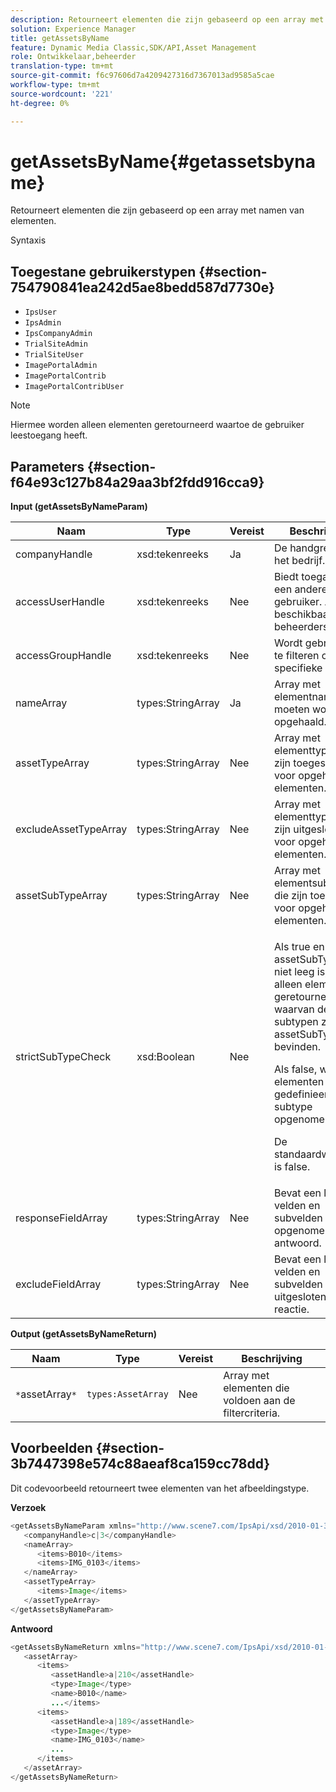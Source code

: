 ```yaml
---
description: Retourneert elementen die zijn gebaseerd op een array met namen van elementen.
solution: Experience Manager
title: getAssetsByName
feature: Dynamic Media Classic,SDK/API,Asset Management
role: Ontwikkelaar,beheerder
translation-type: tm+mt
source-git-commit: f6c97606d7a4209427316d7367013ad9585a5cae
workflow-type: tm+mt
source-wordcount: '221'
ht-degree: 0%

---
```



# getAssetsByName{#getassetsbyname}

Retourneert elementen die zijn gebaseerd op een array met namen van elementen.

Syntaxis

## Toegestane gebruikerstypen {#section-754790841ea242d5ae8bedd587d7730e}

* `IpsUser`
* `IpsAdmin`
* `IpsCompanyAdmin`
* `TrialSiteAdmin`
* `TrialSiteUser`
* `ImagePortalAdmin`
* `ImagePortalContrib`
* `ImagePortalContribUser`

>[!NOTE]
>
>Hiermee worden alleen elementen geretourneerd waartoe de gebruiker leestoegang heeft.

## Parameters {#section-f64e93c127b84a29aa3bf2fdd916cca9}

**Input (getAssetsByNameParam)**

<table id="table_CE7B503B0E074719A523B458DF3A7286"> 
 <thead> 
  <tr> 
   <th colname="col1" class="entry"> Naam </th> 
   <th colname="col2" class="entry"> Type </th> 
   <th colname="col3" class="entry"> Vereist </th> 
   <th colname="col4" class="entry"> Beschrijving </th> 
  </tr> 
 </thead>
 <tbody> 
  <tr> 
   <td colname="col1"> <span class="codeph"> <span class="varname"> companyHandle</span> </span> </td> 
   <td colname="col2"> <span class="codeph"> xsd:tekenreeks</span> </td> 
   <td colname="col3"> Ja </td> 
   <td colname="col4"> De handgreep aan het bedrijf. </td> 
  </tr> 
  <tr> 
   <td colname="col1"> <span class="codeph"> <span class="varname"> accessUserHandle</span> </span> </td> 
   <td colname="col2"> <span class="codeph"> xsd:tekenreeks</span> </td> 
   <td colname="col3"> Nee </td> 
   <td colname="col4"> Biedt toegang als een andere gebruiker. Alleen beschikbaar voor beheerders. </td> 
  </tr> 
  <tr> 
   <td colname="col1"> <span class="codeph"> <span class="varname"> accessGroupHandle</span> </span> </td> 
   <td colname="col2"> <span class="codeph"> xsd:tekenreeks</span> </td> 
   <td colname="col3"> Nee </td> 
   <td colname="col4"> Wordt gebruikt om te filteren op een specifieke groep. </td> 
  </tr> 
  <tr> 
   <td colname="col1"> <span class="codeph"> <span class="varname"> nameArray</span> </span> </td> 
   <td colname="col2"> <span class="codeph"> types:StringArray</span> </td> 
   <td colname="col3"> Ja </td> 
   <td colname="col4"> Array met elementnamen die moeten worden opgehaald. </td> 
  </tr> 
  <tr> 
   <td colname="col1"> <span class="codeph"> <span class="varname"> assetTypeArray</span> </span> </td> 
   <td colname="col2"> <span class="codeph"> types:StringArray</span> </td> 
   <td colname="col3"> Nee </td> 
   <td colname="col4"> Array met elementtypen die zijn toegestaan voor opgehaalde elementen. </td> 
  </tr> 
  <tr> 
   <td colname="col1"> <span class="codeph"> <span class="varname"> excludeAssetTypeArray</span> </span> </td> 
   <td colname="col2"> <span class="codeph"> types:StringArray</span> </td> 
   <td colname="col3"> Nee </td> 
   <td colname="col4"> Array met elementtypen die zijn uitgesloten voor opgehaalde elementen. </td> 
  </tr> 
  <tr> 
   <td colname="col1"> <span class="codeph"> <span class="varname"> assetSubTypeArray</span> </span> </td> 
   <td colname="col2"> <span class="codeph"> types:StringArray</span> </td> 
   <td colname="col3"> Nee </td> 
   <td colname="col4"> Array met elementsubtypen die zijn toegestaan voor opgehaalde elementen. </td> 
  </tr> 
  <tr> 
   <td colname="col1"> <span class="codeph"> <span class="varname"> strictSubTypeCheck</span> </span> </td> 
   <td colname="col2"> <span class="codeph"> xsd:Boolean</span> </td> 
   <td colname="col3"> Nee </td> 
   <td colname="col4"> <p>Als <span class="codeph"> true</span> en <span class="codeph"> assetSubTypeArray</span> niet leeg is, worden alleen elementen geretourneerd waarvan de subtypen zich in <span class="codeph"> assetSubTypeArray</span> bevinden. </p> <p>Als <span class="codeph"> false</span>, worden elementen zonder gedefinieerd subtype opgenomen. </p> <p>De standaardwaarde is <span class="codeph"> false</span>. </p> </td> 
  </tr> 
  <tr> 
   <td colname="col1"> <span class="codeph"> <span class="varname"> responseFieldArray</span> </span> </td> 
   <td colname="col2"> <span class="codeph"> types:StringArray</span> </td> 
   <td colname="col3"> Nee </td> 
   <td colname="col4"> Bevat een lijst met velden en subvelden die zijn opgenomen in het antwoord. </td> 
  </tr> 
  <tr> 
   <td colname="col1"> <span class="codeph"> <span class="varname"> excludeFieldArray</span> </span> </td> 
   <td colname="col2"> <span class="codeph"> types:StringArray</span> </td> 
   <td colname="col3"> Nee </td> 
   <td colname="col4"> Bevat een lijst met velden en subvelden die zijn uitgesloten van de reactie. </td> 
  </tr> 
 </tbody> 
</table>

**Output (getAssetsByNameReturn)**

| Naam | Type | Vereist | Beschrijving |
|---|---|---|---|
| `*`assetArray`*` | `types:AssetArray` | Nee | Array met elementen die voldoen aan de filtercriteria. |

## Voorbeelden {#section-3b7447398e574c88aeaf8ca159cc78dd}

Dit codevoorbeeld retourneert twee elementen van het afbeeldingstype.

**Verzoek**

```java
<getAssetsByNameParam xmlns="http://www.scene7.com/IpsApi/xsd/2010-01-31">
   <companyHandle>c|3</companyHandle>
   <nameArray>
      <items>B010</items>
      <items>IMG_0103</items>
   </nameArray>
   <assetTypeArray>
      <items>Image</items>
   </assetTypeArray>
</getAssetsByNameParam>
```

**Antwoord**

```java
<getAssetsByNameReturn xmlns="http://www.scene7.com/IpsApi/xsd/2010-01-31">
   <assetArray>
      <items>
         <assetHandle>a|210</assetHandle>
         <type>Image</type>
         <name>B010</name>
         ...</items>
      <items>
         <assetHandle>a|189</assetHandle>
         <type>Image</type>
         <name>IMG_0103</name>
         ...
      </items>
   </assetArray>
</getAssetsByNameReturn>
```

